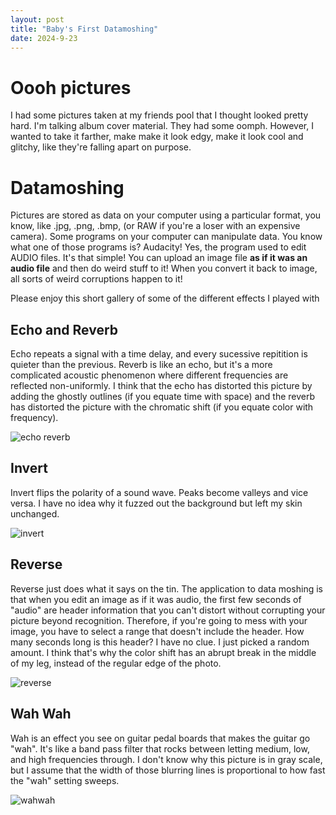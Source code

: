 ```yaml
---
layout: post
title: "Baby's First Datamoshing"
date: 2024-9-23
---
```


# Oooh pictures

I had some pictures taken at my friends pool that I thought looked pretty hard.
I'm talking album cover material. 
They had some oomph. 
However, I wanted to take it farther, make make it look edgy, make it look cool and glitchy, like they're falling apart on purpose. 

# Datamoshing

Pictures are stored as data on your computer using a particular format, you know, like .jpg, .png, .bmp, (or RAW if you're a loser with an expensive camera).
Some programs on your computer can manipulate data.
You know what one of those programs is?
Audacity!
Yes, the program used to edit AUDIO files.
It's that simple!
You can upload an image file **as if it was an audio file** and then do weird stuff to it!
When you convert it back to image, all sorts of weird corruptions happen to it!

Please enjoy this short gallery of some of the different effects I played with

## Echo and Reverb
Echo repeats a signal with a time delay, and every sucessive repitition is quieter than the previous. 
Reverb is like an echo, but it's a more complicated acoustic phenomenon where different frequencies are reflected non-uniformly.
I think that the echo has distorted this picture by adding the ghostly outlines (if you equate time with space) and the reverb has distorted the picture with the chromatic shift (if you equate color with frequency).

![echo reverb](https://github.com/user-attachments/assets/fea1e3bc-d63b-4ed1-8269-6b8296aa6052)

## Invert
Invert flips the polarity of a sound wave. Peaks become valleys and vice versa. 
I have no idea why it fuzzed out the background but left my skin unchanged.

![invert](https://github.com/user-attachments/assets/7c62a619-b2be-45c3-b1e3-379e91ba7c71)

## Reverse
Reverse just does what it says on the tin. 
The application to data moshing is that when you edit an image as if it was audio, the first few seconds of "audio" are header information that you can't distort without corrupting your picture beyond recognition.
Therefore, if you're going to mess with your image, you have to select a range that doesn't include the header.
How many seconds long is this header?
I have no clue.
I just picked a random amount.
I think that's why the color shift has an abrupt break in the middle of my leg, instead of the regular edge of the photo.

![reverse](https://github.com/user-attachments/assets/131d5ed0-8570-4cb7-ad8f-cc63e76142ce)

## Wah Wah
Wah is an effect you see on guitar pedal boards that makes the guitar go "wah".
It's like a band pass filter that rocks between letting medium, low, and high frequencies through.
I don't know why this picture is in gray scale, but I assume that the width of those blurring lines is proportional to how fast the "wah" setting sweeps.

![wahwah](https://github.com/user-attachments/assets/67b64e58-6cb1-49e1-8871-47198682a0fb)
